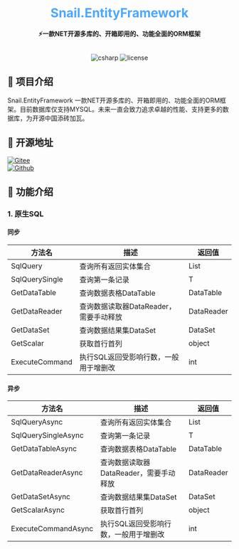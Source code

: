 <div align="center">
	<h1 align="center" style="color:#4da7fd"><b>Snail.EntityFramework</b></h1>
</div>
<div align="center">
<span align="center" style="font-weight:bold" >⚡一款NET开源多库的、开箱即用的、功能全面的ORM框架</span>
</div>
<br>
<p align="center">
<img alt="csharp" src="https://img.shields.io/badge/language-csharp-brightgreen.svg">
<img alt="license" src="https://img.shields.io/badge/license-MIT-blue.svg">
</p>

## 🚩 项目介绍
Snail.EntityFramework 一款NET开源多库的、开箱即用的、功能全面的ORM框架。目前数据库仅支持MYSQL。未来一直会致力追求卓越的性能、支持更多的数据库，为开源中国添砖加瓦。

## 🏅 开源地址
[![Gitee](https://shields.io/badge/Gitee-https://gitee.com/weile0796/Snail.EntityFramework-green?logo=gitee&style=flat&logoColor=red)](https://gitee.com/weile0796/Snail.EntityFramework.git)
<br>
[![Github](https://shields.io/badge/Github-https://github.com/weile0769/Snail.EntityFramework-green?logo=github&style=flat&logoColor=white)](https://github.com/weile0769/Snail.EntityFramework)

## 🎉 功能介绍
### 1. **原生SQL**
#### **同步**
| 方法名            | 描述                                   | 返回值     |
| ----------------- | -------------------------------------- | ---------- |
| SqlQuery<T>       | 查询所有返回实体集合                   | List       |
| SqlQuerySingle<T> | 查询第一条记录                         | T          |
| GetDataTable      | 查询数据表格DataTable                  | DataTable  |
| GetDataReader     | 查询数据读取器DataReader，需要手动释放 | DataReader |
| GetDataSet        | 查询数据结果集DataSet                  | DataSet    |
| GetScalar         | 获取首行首列                           | object     |
| ExecuteCommand    | 执行SQL返回受影响行数，一般用于增删改  | int        |
#### **异步**
| 方法名                 | 描述                                   | 返回值     |
| ---------------------- | -------------------------------------- | ---------- |
| SqlQueryAsync<T>       | 查询所有返回实体集合                   | List       |
| SqlQuerySingleAsync<T> | 查询第一条记录                         | T          |
| GetDataTableAsync      | 查询数据表格DataTable                  | DataTable  |
| GetDataReaderAsync     | 查询数据读取器DataReader，需要手动释放 | DataReader |
| GetDataSetAsync        | 查询数据结果集DataSet                  | DataSet    |
| GetScalarAsync         | 获取首行首列                           | object     |
| ExecuteCommandAsync    | 执行SQL返回受影响行数，一般用于增删改  | int        |